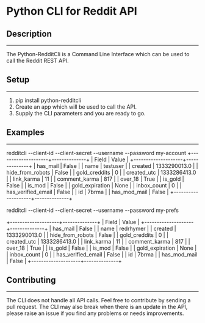 # Python CLI for Reddit API


## Description
-----------------------------
The Python-RedditCli is a Command Line Interface which can be used to call the Reddit REST API.

## Setup
-----------------------------
1. pip install python-redditcli
2. Create an app which will be used to call the API.
3. Supply the CLI parameters and you are ready to go.

## Examples
-----------------------------

redditcli --client-id <client0id> --client-secret <client-secret> --username <username> --password <password> my-account
+--------------------+--------------+
| Field              | Value        |
+--------------------+--------------+
| has_mail           | False        |
| name               | testuser    |
| created            | 1333290013.0 |
| hide_from_robots   | False        |
| gold_creddits      | 0            |
| created_utc        | 1333286413.0 |
| link_karma         | 11           |
| comment_karma      | 817          |
| over_18            | True         |
| is_gold            | False        |
| is_mod             | False        |
| gold_expiration    | None         |
| inbox_count        | 0            |
| has_verified_email | False        |
| id                 | 7brma        |
| has_mod_mail       | False        |
+--------------------+--------------+

redditcli --client-id <client0id> --client-secret <client-secret> --username <username> --password <password> my-prefs

+--------------------+--------------+
| Field              | Value        |
+--------------------+--------------+
| has_mail           | False        |
| name               | redrhymer    |
| created            | 1333290013.0 |
| hide_from_robots   | False        |
| gold_creddits      | 0            |
| created_utc        | 1333286413.0 |
| link_karma         | 11           |
| comment_karma      | 817          |
| over_18            | True         |
| is_gold            | False        |
| is_mod             | False        |
| gold_expiration    | None         |
| inbox_count        | 0            |
| has_verified_email | False        |
| id                 | 7brma        |
| has_mod_mail       | False        |
+--------------------+--------------+


## Contributing
-----------------------------
The CLI does not handle all API calls. Feel free to contribute by sending a pull request.
The CLI may also break when there is an update in the API, please raise an issue if you find any problems or needs improvements.